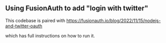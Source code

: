 ## Using FusionAuth to add "login with twitter"

This codebase is paired with https://fusionauth.io/blog/2022/11/15/nodejs-and-twitter-oauth

which has full instructions on how to run it.

